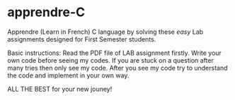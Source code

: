 # apprendre-C
Apprendre (Learn in French) C language by solving these *easy* Lab assignments designed for First Semester students.

Basic instructions:
Read the PDF file of LAB assignment firstly.
Write your own code before seeing my codes.
If you are stuck on a question after many tries then only see my code.
After you see my code try to understand the code and implement in your own way.

ALL THE BEST for your new jouney!
